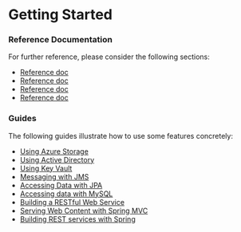 # Getting Started

### Reference Documentation
For further reference, please consider the following sections:

* [Reference doc](https://github.com/Microsoft/azure-spring-boot/tree/master/azure-spring-boot-starters/azure-storage-spring-boot-starter)
* [Reference doc](https://github.com/Microsoft/azure-spring-boot/tree/master/azure-spring-boot)
* [Reference doc](https://github.com/Microsoft/azure-spring-boot/tree/master/azure-spring-boot-starters/azure-active-directory-spring-boot-starter)
* [Reference doc](https://github.com/Microsoft/azure-spring-boot/tree/master/azure-spring-boot-starters/azure-keyvault-secrets-spring-boot-starter)

### Guides
The following guides illustrate how to use some features concretely:

* [Using Azure Storage](https://github.com/Microsoft/azure-spring-boot/tree/master/azure-spring-boot-samples/azure-storage-spring-boot-sample)
* [Using Active Directory](https://github.com/Microsoft/azure-spring-boot/tree/master/azure-spring-boot-samples/azure-active-directory-spring-boot-sample)
* [Using Key Vault](https://github.com/Microsoft/azure-spring-boot/tree/master/azure-spring-boot-samples/azure-keyvault-secrets-spring-boot-sample)
* [Messaging with JMS](https://spring.io/guides/gs/messaging-jms/)
* [Accessing Data with JPA](https://spring.io/guides/gs/accessing-data-jpa/)
* [Accessing data with MySQL](https://spring.io/guides/gs/accessing-data-mysql/)
* [Building a RESTful Web Service](https://spring.io/guides/gs/rest-service/)
* [Serving Web Content with Spring MVC](https://spring.io/guides/gs/serving-web-content/)
* [Building REST services with Spring](https://spring.io/guides/tutorials/bookmarks/)

